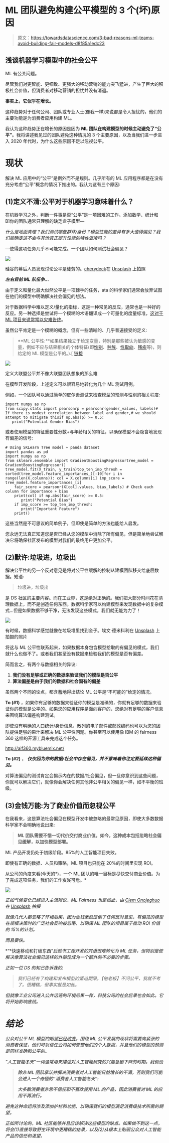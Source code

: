 # ML 团队避免构建公平模型的 3 个(坏)原因

> 原文：<https://towardsdatascience.com/3-bad-reasons-ml-teams-avoid-building-fair-models-d8f85a1edc23>

## 浅谈机器学习模型中的社会公平

ML 有公关问题。

尽管我们对更智能、更细致、更强大的移动营销的能力突飞猛进，产生了巨大的积极社会价值，但消费者对移动营销的担忧并没有消退。

**事实上，它似乎在增长。**

这种趋势对于任何公司、团队或专业人士(像我一样)来说都是令人担忧的，他们的主要功能是为消费者应用构建 ML。

我认为这种趋势正在增长的原因是因为 **ML 团队在构建模型的时候主动避免了“公平”**。我将讲述我见过的团队避免这种情况的 3 个主要原因，以及当我们进一步进入 2020 年代时，为什么这些原因不足以忽视公平。

# 现状

解决 ML 应用中的“公平”是例外而不是规则。几乎所有的 ML 应用程序都是在没有充分考虑“公平”概念的情况下推出的。我认为这有三个原因:

## (1)定义不清:公平对于机器学习意味着什么？

在机器学习之外，判断一件事是否“公平”是一项困难的工作。添加数学、统计和 B]你的团队通常只理解的缺乏盒子模型—

*什么是地面真理？我们测试哪些群体/身份？模型性能的差异有多大值得偏见？我们能确定这不会与其他真正提升性能的特性混淆吗？*

—使得这项任务几乎不可能完成。一个团队如何测试社会偏见？

![](img/b90da5841d32f3bf648a140e2014f879.png)

硅谷的幕后人员发现讨论公平是徒劳的。[cherydeck](https://unsplash.com/@cherrydeck?utm_source=medium&utm_medium=referral)在 [Unsplash](https://unsplash.com?utm_source=medium&utm_medium=referral) 上拍照

***左右目前 ML 队伍争…***

由于定义和量化最大似然公平是一项棘手的任务，ata 的科学家们通常会放弃试图在他们的模型中明确解决社会偏见的想法。

对于数据科学中难以定义/量化的指标，这是一种常见的反应，通常也是一种好的反应。另一种选择是尝试将一个模糊的术语翻译成一个可量化的度量标准，[这对于 ML 项目来说常常以灾难告终](/ml-product-management-has-a-translation-problem-65e87df655b1)。

虽然公平肯定是一个模糊的概念，但有一些清晰的、几乎普遍接受的定义:

> **ML 公平性:**如果结果独立于给定变量，特别是那些被认为敏感的变量，例如不应与结果相关的个体特征(即[性别](https://en.wikipedia.org/wiki/Gender)、[种族](https://en.wikipedia.org/wiki/Ethnicity)、[性取向](https://en.wikipedia.org/wiki/Sexual_orientation)、[残疾](https://en.wikipedia.org/wiki/Disability)等)，则给定的 ML 模型是公平的。).[ [链接](https://en.wikipedia.org/wiki/Fairness_(machine_learning))

![](img/3c6d985fb1b06b6a71d3c8a4dfd0944a.png)

定义大联盟公平并不像大联盟团队想象的那么难

在模型开发阶段，上述定义可以很容易地转化为几个 ML 测试用例。

例如，一个团队可以通过简单的皮尔逊测试来检查模型的预测与性别的相关程度:

```
import numpy as np
from scipy.stats import pearsonrp = pearsonr(gender_values, labels)# If there is modest correlation between label and gender,# we should attempt to mitigate thisif np.abs(p) >= 0.5:
   print("Potential Gender Bias")
```

或者使用模型的特征重要性分数+与年龄相关的特征，以确保模型不会隐含地发现有偏差的信号:

```
# Using SKLearn Tree model + panda dataset
import pandas as pd
import numpy as np
from sklearn.ensemble import GradientBoostingRegressortree_model = GradientBoostingRegressor()
tree_model.fit(X_train, y_train)top_ten_imp_thresh = sorted(tree_model.feature_importances_)[-10]for i in range(len(X.columns)): col = X.columns[i] imp_score = tree_model.feature_importances_[i]
    fair_score = pearsonr(X[col].values, bias_labels) # Check each column for importance + bias
    print(col) if np.abs(fair_score) >= 0.5:
       print("Potential Bias")
    if imp_score >= top_ten_imp_thresh:
       print("Important Feature")
    print()
```

这些当然是不可思议的简单例子，但即使是简单的方法也能给人启发。

您永远无法真正知道您是否已经从您的模型中消除了所有偏见，但是简单地尝试解决它将确保社区发布的模型对我们的最终用户更加公平。

## (2)默许:垃圾进，垃圾出

解决公平性的另一个反对意见是将对公平性缓解的控制从建模团队移交给底层数据。短语:

> 垃圾进，垃圾出

是 DS 社区的主要内容。而在工业界，这是绝对正确的。我们把大部分时间花在清理数据上，而不是创造任何东西。数据科学家可以构建模型来发现数据中的复杂模式…但是如果数据不够干净，无法发现这些模式，我们就无能为力了！

![](img/ce9383b132e385d522651232718108b7.png)

有时候，数据科学感觉就像在垃圾堆里找到金子。埃文·德米科利在 [Unsplash](https://unsplash.com?utm_source=medium&utm_medium=referral) 上拍摄的照片

将这与 ML 公平性联系起来，如果数据本身包含模型拾取的有偏见的模式，我们就什么也做不了。或者我们甚至没有数据来检验我们的模型是否有偏差。

简而言之，有两个与数据相关的异议:

1.  **我们没有足够或正确的数据来验证我们的模型是否公平**
2.  **算法偏差是由于我们的数据和社会固有的偏差**

虽然两个不同的论点，都含蓄地得出结论 ML 公平是“不可能的”给定的情况。

**To (#1)** ，如果你有足够的数据来验证你的模型是准确的，你就有足够的数据来验证你的模型是公平的。如果您的应用程序是面向客户的，您绝对有足够的客户信息来围绕算法偏差构建测试。

即使没有明确的人口统计/身份信息，散列的电子邮件或邮政编码也可以为您的团队提供足够的果汁来解决 ML 公平性问题。你甚至可以使用像 IBM 的 fairness 360 这样的开源工具来完成这个任务。

<http://aif360.mybluemix.net/>  

**To (#2)** ， ***仅仅因为你的数据/社会中存在偏见，并不意味着你注定要延续这种偏见。***

对算法偏见的测试肯定会揭示内在的数据/社会偏见，但一旦你意识到这些问题，你就可以解决它们，就像你会解决任何其他非公平相关的偏见一样，如不平衡的班级。

## (3)金钱万能:为了商业价值而忽视公平

在我看来，这是算法社会偏见在模型开发中被忽略的最常见原因，即使大多数数据科学家不会明确地说出来:

> **ML 团队需要不惜一切代价交付商业价值。如今，这种成本包括忽略社会偏见缓解，以加快模型部署。**

ML 产品开发仍处于初级阶段。85%的人工智能项目失败。

即使有正确的数据、人员和策略，ML 项目也只能在 20%的时间里实现 ROI。

从公司的角度来看(今天的*)，一个 ML 团队的唯一目标是尽快交付商业价值。为了完成这项任务，我们的工作岌岌可危。*

*![](img/1439ab8b6f6145736d129dad904adafa.png)*

*正如气候变化已经进入主流辩论，ML Fairness 也是如此，由 [Clem Onojeghuo](https://unsplash.com/@clemono?utm_source=medium&utm_medium=referral) 在 [Unsplash](https://unsplash.com?utm_source=medium&utm_medium=referral) 拍摄*

*就像几代人都忽略了环境后果，因为金钱激励压倒了任何反对意见，有偏见的模型在规模决策时的广泛社会反响被忽略，以确保 ML 团队的项目属于推动 ROI 价值的 15%的计划。*

*而且要快。*

*“*快速移动和打破东西”*后脸书工程开发的咒语很难转化为 ML 任务，但特别是使解决像算法社会偏见这样的外部性成为一个额外的不必要的步骤。*

*正如一位 DS 的知己告诉我的:*

> *我们已经有了构建和发布模型的紧迫期限。【他老板】不问公平，我就不考了。很糟糕，但事实就是如此。*

*但就像工业公司进入公共话语的环境后果一样，科技公司的社会后果也会如此。它将开始影响底线。*

# *结论*

*公众对公平 ML 模型的期望[已经改变](https://www.fintechnews.org/report-shows-consumers-dont-trust-artificial-intelligence/)。围绕 ML 公平发展的现状将需要向紧张的消费者保证，他们可以信任公司如何管理他们的个人数据，并且他们的模型的预测是同样准确和公平的。*

*“人工智能冬天”一词通常用来描述对人工智能研究的兴趣急剧下降的时期。我假设*

> ***除非 ML 团队承认并解决消费者对人工智能日益增长的不满，否则我们可能会进入一个奇怪的“消费者人工智能冬天”:***
> 
> ***大多数消费者非常不信任和不喜欢使用 ML 的产品，因此消费者对 ML 的应用不再流行。***

*避免这种命运将涉及添加护栏和功能，以确保我们的模型满足消费级技术所需的期望。*

*正如所讨论的，ML 社区能够并且应该解决这些模型的缺点。如果做不到这一点，将会(1)直接导致野生环境中更糟糕的结果，以及(2)从根本上削弱公众对人工智能产品的信任和渴望。*